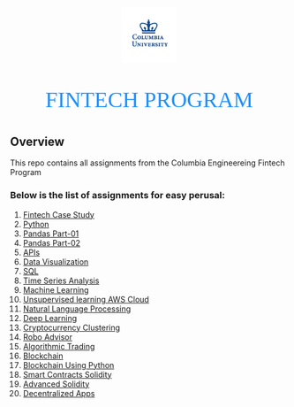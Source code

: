 <p align="center"><img width=20% src="images/columbia-university.gif"></p>

<p align="center" style="color:DodgerBlue; font-family:cambria; font-variant: normal; font-size:30pt">FINTECH PROGRAM
</p>

## **Overview**
This repo contains all assignments from the Columbia Engineereing Fintech Program

### Below is the list of assignments for easy perusal:
1. [Fintech Case Study](https://github.com/manchester9/fintech/tree/master/01-fintech_case_study)
2. [Python](https://github.com/manchester9/fintech/tree/master/02-python) 
3. [Pandas Part-01](https://github.com/manchester9/fintech/tree/master/03-pandas_part_01)
4. [Pandas Part-02](https://github.com/manchester9/fintech/tree/master/03-pandas_part_01)
5. [APIs](https://github.com/manchester9/fintech/tree/master/05-apis)
6. [Data Visualization](https://github.com/manchester9/fintech/tree/master/06-data_visualization)
7. [SQL](https://github.com/manchester9/fintech/tree/master/07-sql)
8. [Time Series Analysis](https://github.com/manchester9/fintech/tree/master/08-time_series_analysis)
9. [Machine Learning](https://github.com/manchester9/fintech/tree/master/09-machine_learning) 
10. [Unsupervised learning AWS Cloud](https://github.com/manchester9/fintech/tree/master/10-api_infrastructure)
11. [Natural Language Processing](https://github.com/manchester9/fintech/tree/master/11-natural_language_processing)
12. [Deep Learning](https://github.com/manchester9/fintech/tree/master/12-deep_learning) 
13. [Cryptocurrency Clustering](https://github.com/manchester9/unit13-challenge/tree/master/CryptoCurrency) 
14. [Robo Advisor](https://github.com/manchester9/unit13-challenge/tree/master/RoboAdvisor)
15. [Algorithmic Trading]()
16. [Blockchain]()
17. [Blockchain Using Python]()
18. [Smart Contracts Solidity]()
19. [Advanced Solidity]()
20. [Decentralized Apps]()
